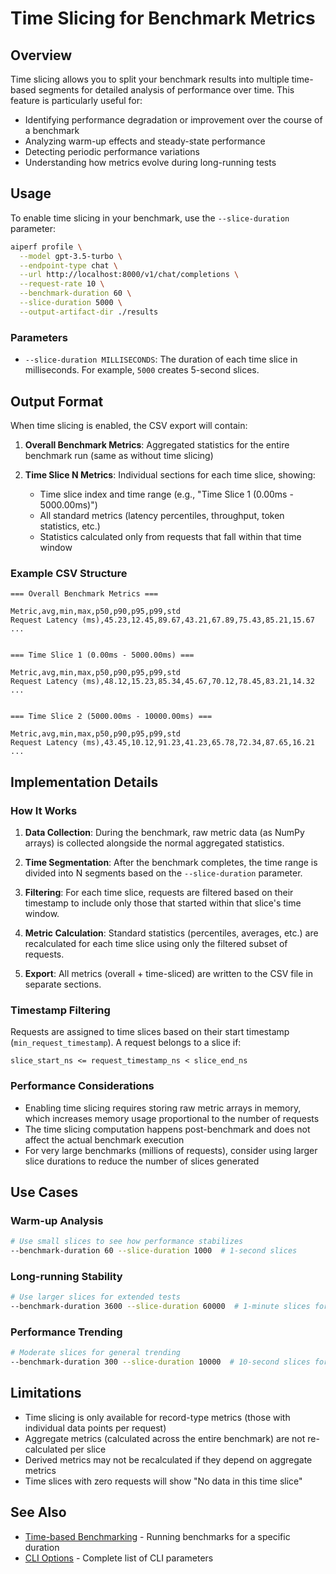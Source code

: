 <!--
SPDX-FileCopyrightText: Copyright (c) 2025 NVIDIA CORPORATION & AFFILIATES. All rights reserved.
SPDX-License-Identifier: Apache-2.0
-->

# Time Slicing for Benchmark Metrics

## Overview

Time slicing allows you to split your benchmark results into multiple time-based segments for detailed analysis of performance over time. This feature is particularly useful for:

- Identifying performance degradation or improvement over the course of a benchmark
- Analyzing warm-up effects and steady-state performance
- Detecting periodic performance variations
- Understanding how metrics evolve during long-running tests

## Usage

To enable time slicing in your benchmark, use the `--slice-duration` parameter:

```bash
aiperf profile \
  --model gpt-3.5-turbo \
  --endpoint-type chat \
  --url http://localhost:8000/v1/chat/completions \
  --request-rate 10 \
  --benchmark-duration 60 \
  --slice-duration 5000 \
  --output-artifact-dir ./results
```

### Parameters

- `--slice-duration MILLISECONDS`: The duration of each time slice in milliseconds. For example, `5000` creates 5-second slices.

## Output Format

When time slicing is enabled, the CSV export will contain:

1. **Overall Benchmark Metrics**: Aggregated statistics for the entire benchmark run (same as without time slicing)

2. **Time Slice N Metrics**: Individual sections for each time slice, showing:
   - Time slice index and time range (e.g., "Time Slice 1 (0.00ms - 5000.00ms)")
   - All standard metrics (latency percentiles, throughput, token statistics, etc.)
   - Statistics calculated only from requests that fall within that time window

### Example CSV Structure

```csv
=== Overall Benchmark Metrics ===

Metric,avg,min,max,p50,p90,p95,p99,std
Request Latency (ms),45.23,12.45,89.67,43.21,67.89,75.43,85.21,15.67
...


=== Time Slice 1 (0.00ms - 5000.00ms) ===

Metric,avg,min,max,p50,p90,p95,p99,std
Request Latency (ms),48.12,15.23,85.34,45.67,70.12,78.45,83.21,14.32
...


=== Time Slice 2 (5000.00ms - 10000.00ms) ===

Metric,avg,min,max,p50,p90,p95,p99,std
Request Latency (ms),43.45,10.12,91.23,41.23,65.78,72.34,87.65,16.21
...
```

## Implementation Details

### How It Works

1. **Data Collection**: During the benchmark, raw metric data (as NumPy arrays) is collected alongside the normal aggregated statistics.

2. **Time Segmentation**: After the benchmark completes, the time range is divided into N segments based on the `--slice-duration` parameter.

3. **Filtering**: For each time slice, requests are filtered based on their timestamp to include only those that started within that slice's time window.

4. **Metric Calculation**: Standard statistics (percentiles, averages, etc.) are recalculated for each time slice using only the filtered subset of requests.

5. **Export**: All metrics (overall + time-sliced) are written to the CSV file in separate sections.

### Timestamp Filtering

Requests are assigned to time slices based on their start timestamp (`min_request_timestamp`). A request belongs to a slice if:

```
slice_start_ns <= request_timestamp_ns < slice_end_ns
```

### Performance Considerations

- Enabling time slicing requires storing raw metric arrays in memory, which increases memory usage proportional to the number of requests
- The time slicing computation happens post-benchmark and does not affect the actual benchmark execution
- For very large benchmarks (millions of requests), consider using larger slice durations to reduce the number of slices generated

## Use Cases

### Warm-up Analysis

```bash
# Use small slices to see how performance stabilizes
--benchmark-duration 60 --slice-duration 1000  # 1-second slices
```

### Long-running Stability

```bash
# Use larger slices for extended tests
--benchmark-duration 3600 --slice-duration 60000  # 1-minute slices for 1-hour test
```

### Performance Trending

```bash
# Moderate slices for general trending
--benchmark-duration 300 --slice-duration 10000  # 10-second slices for 5-minute test
```

## Limitations

- Time slicing is only available for record-type metrics (those with individual data points per request)
- Aggregate metrics (calculated across the entire benchmark) are not re-calculated per slice
- Derived metrics may not be recalculated if they depend on aggregate metrics
- Time slices with zero requests will show "No data in this time slice"

## See Also

- [Time-based Benchmarking](tutorials/time-based-benchmarking.md) - Running benchmarks for a specific duration
- [CLI Options](cli_options.md) - Complete list of CLI parameters


